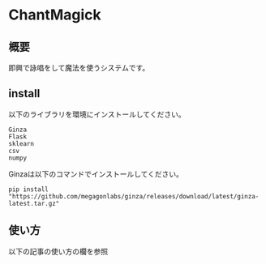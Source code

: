 # ChantMagick

## 概要
即興で詠唱をして魔法を使うシステムです。

## install
以下のライブラリを環境にインストールしてください。

```
Ginza
Flask
sklearn 
csv
numpy
```
Ginzaは以下のコマンドでインストールしてください。
```
pip install "https://github.com/megagonlabs/ginza/releases/download/latest/ginza-latest.tar.gz"
```

## 使い方
以下の記事の使い方の欄を参照
